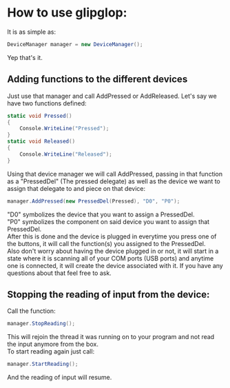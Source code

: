 # How to use glipglop:
It is as simple as:
```cs
DeviceManager manager = new DeviceManager();
```
Yep that's it. 

## Adding functions to the different devices
Just use that manager and call AddPressed or AddReleased.
Let's say we have two functions defined:
```cs
static void Pressed()
{
    Console.WriteLine("Pressed");
}
static void Released()
{
    Console.WriteLine("Released");
}
```
Using that device manager we will call AddPressed, passing in that function as a "PressedDel" (The pressed delegate) as well as the device we want to assign that delegate to and piece on that device:
```cs
manager.AddPressed(new PressedDel(Pressed), "D0", "P0");
```

"D0" symbolizes the device that you want to assign a PressedDel. <br>
"P0" symbolizes the component on said device you want to assign that PressedDel. <br>
After this is done and the device is plugged in everytime you press one of the buttons, it will call the function(s) you assigned to the PressedDel. <br>
Also don't worry about having the device plugged in or not, it will start in a state where it is scanning all of your COM ports (USB ports) and anytime one is connected, it will create the device associated with it.   If you have any questions about that feel free to ask.

## Stopping the reading of input from the device:
Call the function:
```cs
manager.StopReading();
```
This will rejoin the thread it was running on to your program and not read the input anymore from the box. <br>
To start reading again just call:
```cs
manager.StartReading();
```
And the reading of input will resume.